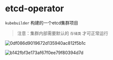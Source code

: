 # etcd-operator
`kubebuilder` 构建的一个etcd集群项目
> 注意：集群内部需要默认的 `存储类` 才可正常运行


![0df086d9019672d135940ac812f5b1c](https://user-images.githubusercontent.com/86145643/163225213-6dd2bf5b-8ff5-4fd8-ab84-4b7b63548fed.png)


![b142fbf3e173af67f0ee79f80394d7d](https://user-images.githubusercontent.com/86145643/163225177-42c977c0-1d3c-43c0-9fb7-13a50be215dc.png)
